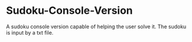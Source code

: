 # Sudoku-Console-Version

A sudoku console version capable of helping the user solve it. The sudoku is input by a txt file.
